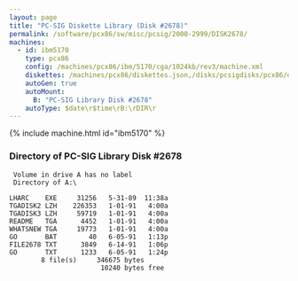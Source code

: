 ```yaml
---
layout: page
title: "PC-SIG Diskette Library (Disk #2678)"
permalink: /software/pcx86/sw/misc/pcsig/2000-2999/DISK2678/
machines:
  - id: ibm5170
    type: pcx86
    config: /machines/pcx86/ibm/5170/cga/1024kb/rev3/machine.xml
    diskettes: /machines/pcx86/diskettes.json,/disks/pcsigdisks/pcx86/diskettes.json
    autoGen: true
    autoMount:
      B: "PC-SIG Library Disk #2678"
    autoType: $date\r$time\rB:\rDIR\r
---
```


{% include machine.html id="ibm5170" %}

### Directory of PC-SIG Library Disk #2678

     Volume in drive A has no label
     Directory of A:\

    LHARC    EXE     31256   5-31-89  11:38a
    TGADISK2 LZH    226353   1-01-91   4:00a
    TGADISK3 LZH     59719   1-01-91   4:00a
    README   TGA      4452   1-01-91   4:00a
    WHATSNEW TGA     19773   1-01-91   4:00a
    GO       BAT        40   6-05-91   1:13p
    FILE2678 TXT      3849   6-14-91   1:06p
    GO       TXT      1233   6-05-91   1:24p
            8 file(s)     346675 bytes
                           10240 bytes free
